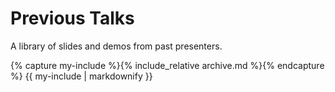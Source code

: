 <h1 class="mb1 px3 pt2 center">Previous Talks</h1>
<p class="center">A library of slides and demos from past presenters.</p>

<section id="presentation-markdown">
  {% capture my-include %}{% include_relative archive.md %}{% endcapture %} {{ my-include | markdownify }}
</section>
